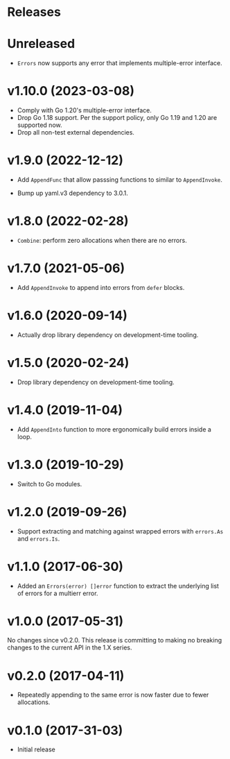 Releases
========

Unreleased
====================
-   `Errors` now supports any error that implements multiple-error
    interface.

v1.10.0 (2023-03-08)
====================

-   Comply with Go 1.20's multiple-error interface.
-   Drop Go 1.18 support.
    Per the support policy, only Go 1.19 and 1.20 are supported now.
-   Drop all non-test external dependencies.

v1.9.0 (2022-12-12)
===================

-   Add `AppendFunc` that allow passsing functions to similar to
    `AppendInvoke`.

-   Bump up yaml.v3 dependency to 3.0.1.

v1.8.0 (2022-02-28)
===================

-   `Combine`: perform zero allocations when there are no errors.


v1.7.0 (2021-05-06)
===================

-   Add `AppendInvoke` to append into errors from `defer` blocks.


v1.6.0 (2020-09-14)
===================

-   Actually drop library dependency on development-time tooling.


v1.5.0 (2020-02-24)
===================

-   Drop library dependency on development-time tooling.


v1.4.0 (2019-11-04)
===================

-   Add `AppendInto` function to more ergonomically build errors inside a
    loop.


v1.3.0 (2019-10-29)
===================

-   Switch to Go modules.


v1.2.0 (2019-09-26)
===================

-   Support extracting and matching against wrapped errors with `errors.As`
    and `errors.Is`.


v1.1.0 (2017-06-30)
===================

-   Added an `Errors(error) []error` function to extract the underlying list of
    errors for a multierr error.


v1.0.0 (2017-05-31)
===================

No changes since v0.2.0. This release is committing to making no breaking
changes to the current API in the 1.X series.


v0.2.0 (2017-04-11)
===================

-   Repeatedly appending to the same error is now faster due to fewer
    allocations.


v0.1.0 (2017-31-03)
===================

-   Initial release
